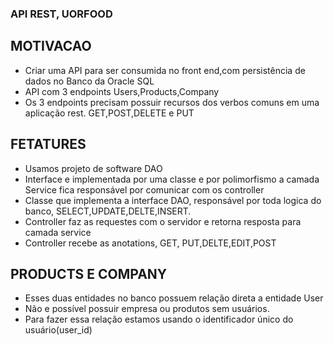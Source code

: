 ### API REST, UORFOOD

## MOTIVACAO
- Criar uma API para ser consumida no front end,com persistência de dados no Banco da Oracle SQL
- API com 3 endpoints  Users,Products,Company
- Os 3 endpoints precisam  possuir recursos dos verbos comuns em uma aplicação rest. GET,POST,DELETE e PUT

## FETATURES
- Usamos projeto de software DAO
- Interface e implementada  por uma classe e por polimorfismo a camada Service fica responsável por comunicar com os controller
- Classe que implementa a interface DAO, responsável por toda logica do banco, SELECT,UPDATE,DELTE,INSERT.
- Controller faz as requestes com o servidor e retorna resposta para camada service
- Controller recebe as anotations, GET, PUT,DELTE,EDIT,POST

## PRODUCTS E COMPANY
- Esses duas entidades no banco possuem relação direta a entidade User
- Não e possível possuir empresa ou produtos sem usuários.
- Para fazer essa relação estamos usando o identificador único do usuário(user_id)







